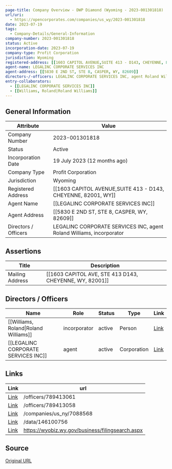 ```yaml
---
page-title: Company Overview - DWP Diamond (Wyoming - 2023-001301818)
url/uri:
  - https://opencorporates.com/companies/us_wy/2023-001301818
date: 2023-07-19
tags:
  - Company-Details/General-Information
company-number: 2023-001301818
status: Active
incorporation-date: 2023-07-19
company-type: Profit Corporation
jurisdiction: Wyoming
registered-address: [[1603 CAPITOL AVENUE,SUITE 413 - D143, CHEYENNE, 82001, WY]]
agent-name: LEGALINC CORPORATE SERVICES INC
agent-address: [[5830 E 2ND ST, STE 8, CASPER, WY, 82609]]
directors-/-officers: LEGALINC CORPORATE SERVICES INC, agent Roland Williams, incorporator
entry-collaborators:
  - [[LEGALINC CORPORATE SERVICES INC]]
  - [[Williams, Roland|Roland Williams]]
---
```


## General Information
| Attribute          | Value                                       |
|--------------------|---------------------------------------------|
| Company Number     | 2023-001301818                              |
| Status             | Active                                      |
| Incorporation Date | 19 July 2023 (12 months ago)                |
| Company Type       | Profit Corporation                          |
| Jurisdiction       | Wyoming                                     |
| Registered Address | [[1603 CAPITOL AVENUE,SUITE 413 - D143, CHEYENNE, 82001, WY]] |
| Agent Name         | [[LEGALINC CORPORATE SERVICES INC]]         |
| Agent Address      | [[5830 E 2ND ST, STE 8, CASPER, WY, 82609]] |
| Directors / Officers | LEGALINC CORPORATE SERVICES INC, agent Roland Williams, incorporator |

## Assertions
| Title               | Description                                             |
|---------------------|---------------------------------------------------------|
| Mailing Address     | [[1603 CAPITOL AVE, STE 413 D143, CHEYENNE, WY, 82001]] |

## Directors / Officers
| Name                 | Role            | Status     | Type        | Link |
|----------------------|-----------------|------------|-------------|------|
| [[Williams, Roland\|Roland Williams]] | incorporator    | active     | Person      | [Link](https://opencorporates.com/officers/789413058) |
| [[LEGALINC CORPORATE SERVICES INC]] | agent           | active     | Corporation | [Link](https://opencorporates.com/officers/789413061) |

## Links
| Link   | url                            
|--------|--------------------------------|
| [Link](/officers/789413061) |/officers/789413061           |
| [Link](/officers/789413058) |/officers/789413058           |
| [Link](/companies/us_ny/7088568) |/companies/us_ny/7088568      |
| [Link](/data/146100756) |/data/146100756               |
| [Link](https://wyobiz.wy.gov/business/filingsearch.aspx) |https://wyobiz.wy.gov/business/filingsearch.aspx|

## Source
[Original URL](https://opencorporates.com/companies/us_wy/2023-001301818)
